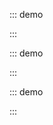 ::: demo

<template>
  <lay-rate></lay-rate>
</template>

<script>
import { ref } from 'vue'

export default {
  setup() {

    return {
    }
  }
}
</script>

:::

::: demo

<template>
  <lay-rate v-model="all"></lay-rate> {{all}}
</template>

<script>
import { ref } from 'vue'

export default {
  setup() {

    const all = ref(4)

    return {
      all
    }
  }
}
</script>

:::

::: demo

<template>
  <lay-rate v-model="all2" length="10"></lay-rate> {{all2}}
</template>

<script>
import { ref } from 'vue'

export default {
  setup() {

    const all2 = ref(4)

    return {
      all2
    }
  }
}
</script>

:::
